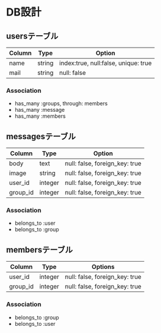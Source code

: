 # DB設計

## usersテーブル
|Column|Type|Option|
|------|----|------|
|name|string|index:true, null:false, unique: true|
|mail|string|null: false|

### Association
- has_many :groups, through: members
- has_many :message
- has_many :members

## messagesテーブル

|Column|Type|Option|
|------|----|------|
|body|text|null: false, foreign_key: true|
|image|string|null: false, foreign_key: true|
|user_id|integer|null: false, foreign_key: true|
|group_id|integer|null: false, foreign_key: true|

### Association
- belongs_to :user
- belongs_to :group

## membersテーブル

|Column|Type|Options|
|------|----|-------|
|user_id|integer|null: false, foreign_key: true|
|group_id|integer|null: false, foreign_key: true|

### Association
- belongs_to :group
- belongs_to :user
